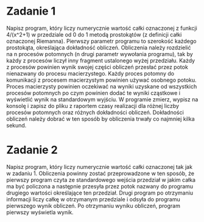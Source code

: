 # Zadanie 1

Napisz program, który liczy numerycznie wartość całki oznaczonej
z funkcji 4/(x^2+1) w przedziale od 0 do 1 metodą prostokątów (z
definicji całki oznaczonej Riemanna). Pierwszy parametr programu
to szerokość każdego prostokąta, określająca dokładność
obliczeń. Obliczenia należy rozdzielić na n procesów potomnych
(n drugi parametr wywołania programu), tak by każdy z procesów
liczył inny fragment ustalonego wyżej przedziału. Każdy z
procesów powinien wynik swojej części obliczeń przesłać przez
potok nienazwany do procesu macierzystego. Każdy proces potomny
do komunikacji z procesem macierzystym powinien używać osobnego
potoku. Proces macierzysty powinien oczekiwać na wyniki uzyskane
od wszystkich procesów potomnych po czym powinien dodać te
wyniki cząstkowe i wyświetlić wynik na standardowym wyjściu. W
programie zmierz, wypisz na konsolę i zapisz do pliku z raportem
czasy realizacji dla różnej liczby procesów potomnych oraz
różnych dokładności obliczeń. Dokładności obliczeń należy dobrać
w ten sposób by obliczenia trwały co najmniej kilka sekund.

# Zadanie 2

Napisz program, który liczy numerycznie wartość całki oznaczonej
tak jak w zadaniu 1. Obliczenia powinny zostać przeprowadzone w
ten sposób, że pierwszy program czyta ze standardowego wejścia
przedział w jakim całka ma być policzona a następnie przesyła
przez potok nazwany do programu drugiego wartości określające
ten przedział. Drugi program po otrzymaniu informacji liczy
całkę w otrzymanym przedziale i odsyła do programu pierwszego
wynik obliczeń. Po otrzymaniu wyniku obliczeń, program pierwszy
wyświetla wynik.

